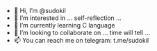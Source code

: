 - 👋 Hi, I’m @sudokil
- 👀 I’m interested in ... self-reflection ...
- 🌱 I’m currently learning C language
- 💞️ I’m looking to collaborate on ... time will tell ...
- 📫 You can reach me on telegram: t.me/sudokil

<!---
sudokil/sudokil is a ✨ special ✨ repository because its `README.md` (this file) appears on your GitHub profile.
You can click the Preview link to take a look at your changes.
--->
